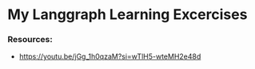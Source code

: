 # My Langgraph Learning Excercises

### Resources:
 - https://youtu.be/jGg_1h0qzaM?si=wTlH5-wteMH2e48d